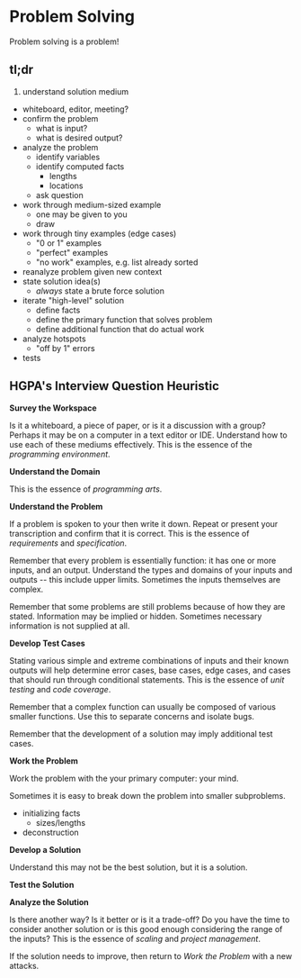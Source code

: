 Problem Solving
===============

Problem solving is a problem!

## tl;dr

1. understand solution medium
  - whiteboard, editor, meeting?
- confirm the problem
  - what is input?
  - what is desired output?
- analyze the problem
  - identify variables
  - identify computed facts
    - lengths
    - locations
  - ask question
- work through medium-sized example
  - one may be given to you
  - draw 
- work through tiny examples (edge cases)
  - "0 or 1" examples
  - "perfect" examples
  - "no work" examples, e.g. list already sorted
- reanalyze problem given new context
- state solution idea(s)
  - _always_ state a brute force solution
- iterate "high-level" solution
  - define facts
  - define the primary function that solves problem
  - define additional function that do actual work
- analyze hotspots
  - "off by 1" errors
- tests

## HGPA's Interview Question Heuristic

**Survey the Workspace**

Is it a whiteboard, a piece of paper, or is it a discussion with a group? Perhaps it may be on a computer in a text editor or IDE. Understand how to use each of these mediums effectively. This is the essence of the _programming environment_.

**Understand the Domain**

This is the essence of _programming arts_.

**Understand the Problem**

If a problem is spoken to your then write it down.
Repeat or present your transcription and confirm that it is correct.
This is the essence of _requirements_ and _specification_.

Remember that every problem is essentially function: it has one or more inputs, and an output. Understand the types and domains of your inputs and outputs -- this include upper limits. Sometimes the inputs themselves are complex.

Remember that some problems are still problems because of how they are stated. Information may be implied or hidden. Sometimes necessary information is not supplied at all.

**Develop Test Cases**

Stating various simple and extreme combinations of inputs and their known outputs will help determine error cases, base cases, edge cases, and cases that should run through conditional statements. This is the essence of _unit testing_ and _code coverage_.

Remember that a complex function can usually be composed of various smaller functions. Use this to separate concerns and isolate bugs.

Remember that the development of a solution may imply additional test cases.

**Work the Problem**

Work the problem with the your primary computer: your mind.

Sometimes it is easy to break down the problem into smaller subproblems.

- initializing facts
  - sizes/lengths
- deconstruction

**Develop a Solution**

Understand this may not be the best solution, but it is a solution.

**Test the Solution**

**Analyze the Solution**

Is there another way? Is it better or is it a trade-off?
Do you have the time to consider another solution or is this good enough considering the range of the inputs?
This is the essence of _scaling_ and _project management_.

If the solution needs to improve, then return to _Work the Problem_ with a new attacks.
